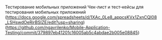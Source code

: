 Тестирование мобильных приложений
Чек-лист и тест-кейсы для тестирования мобильных приложений
(https://docs.google.com/spreadsheets/d/1XAc_0Le8_appcsKVx1ZxnCQI08_LSHswdOeRirBSIZE/edit?usp=sharing)
(https://github.com/ngavrilenko/Mobile-Application-Testing/commit/379897eb41201c16005ab5c4abdae2b005e08845)

